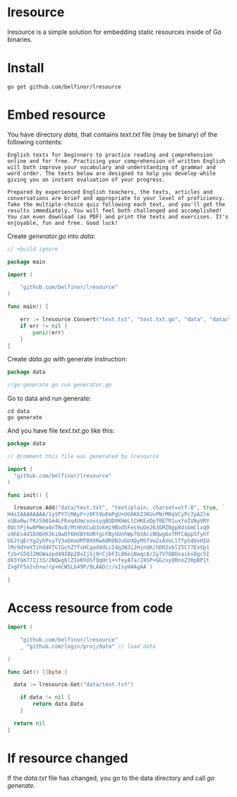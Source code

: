 # lresource

lresource is a simple solution for embedding static resources inside of Go binaries.

# Install

```
go get github.com/belfinor/lresource
```

# Embed resource

You have directory *data*, that contains *text.txt* file (may be binary) of the following contents:

```
English texts for beginners to practice reading and comprehension online and for free. Practicing your comprehension of written English will both improve your vocabulary and understanding of grammar and word order. The texts below are designed to help you develop while giving you an instant evaluation of your progress.

Prepared by experienced English teachers, the texts, articles and conversations are brief and appropriate to your level of proficiency. Take the multiple-choice quiz following each text, and you'll get the results immediately. You will feel both challenged and accomplished! You can even download (as PDF) and print the texts and exercises. It's enjoyable, fun and free. Good luck!
```

Create *generator.go* into *data*:

```go
// +build ignore

package main

import (

	"github.com/belfinor/lresource"
)

func main() {

	err := lresource.Convert("text.txt", "text.txt.go", "data", "data/text.txt", false)
	if err != nil {
		panic(err)
	}
}
```

Create *data.go* with generate instruction:

```go
package data

//go:generate go run generator.go
```

Go to data and run generate:

```
cd data
go generate
```

And you have file *text.txt.go* like this:

```go
package data

// @comment this file was generated by lresource

import (
  "github.com/belfinor/lresource"
)

func init() {

  lresource.Add("data/text.txt", "text/plain; charset=utf-8", true, `
H4sIAAAAAAAA/1ySPY7cMAyF+z0Ft9oEmPgU+UG6KbZJKUvPNrM0qVCyPc7pA2lm
sUBa0w/fRz5901m4LFRxq4Umcxoxsyq8UDXKHmLlCHKExDpT0ETR1uxYoIVNyVRY
0QctPjkw0PWea4nTNv8/MtHhXCuU3vkHi9BodSFes9uOe263GMZNgp8dsGmClxq0
u9hEs4d1Dd6Hh3ki8wQf6HXBY6URYgcFByUUnhWp7bVAciNQwg6xTMfCApp5fyhT
UGJtqErYg2yhPsy7V3abHaUMT09XRw6ORONJuGU4QyMSfVw2xAVeLlTfpS4UvHIU
lMc9dYeXTihddXTG1GchZ7fsHCqad4dLc24q2W3i2HjnQK/hDR2xblI5C77ExVp1
fzb+S5OJ2NGWazpd49IBp20vIjSj9rCjbFIL8boiNaqcA/2y7V7QBDxaiksQgc5I
d83YGm77Ij33/2NQwg6lZIeKhUSfQqHr1++feyA7a/24SP+GGzxyQRnoZ30pBP1t
ZxgFF5o2vb+w/rp+mCWSLb49P/0LAAD///xIsyHAAgAA`)

}
```

# Access resource from code

```go
import (

	"github.com/belfinor/lresource"
	_ "github.com/login/proj/data" // load data

)

func Get() []byte {

  data := lresource.Get("data/text.txt")

	if data != nil {
		return data.Data
	}

  return nil
}
```

# If resource changed

If the *data.txt* file has changed, you go to the data directory and call *go generate*.
